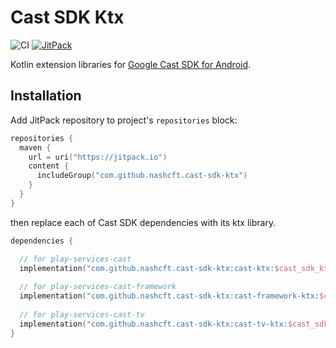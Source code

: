 # Cast SDK Ktx

![CI](https://github.com/nashcft/cast-sdk-ktx/workflows/CI/badge.svg) [![JitPack](https://jitpack.io/v/nashcft/cast-sdk-ktx.svg)](https://jitpack.io/#nashcft/cast-sdk-ktx)


Kotlin extension libraries for [Google Cast SDK for Android](https://developers.google.com/cast/docs/reference/android/packages).

## Installation

Add JitPack repository to project's `repositories` block:

```kotlin
repositories {
  maven {
    url = uri("https://jitpack.io")
    content {
      includeGroup("com.github.nashcft.cast-sdk-ktx")
    }
  }
}
```

then replace each of Cast SDK dependencies with its ktx library.

```kotlin
dependencies {

  // for play-services-cast
  implementation("com.github.nashcft.cast-sdk-ktx:cast-ktx:$cast_sdk_ktx_version")
  
  // for play-services-cast-framework
  implementation("com.github.nashcft.cast-sdk-ktx:cast-framework-ktx:$cast_sdk_ktx_version")
  
  // for play-services-cast-tv
  implementation("com.github.nashcft.cast-sdk-ktx:cast-tv-ktx:$cast_sdk_ktx_version")
}
```
